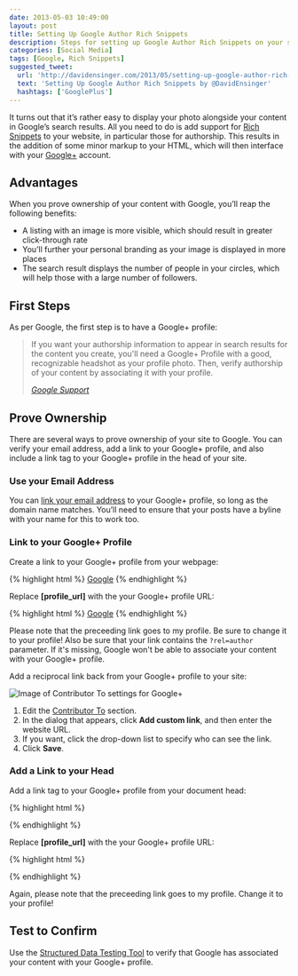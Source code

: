 ```yaml
---
date: 2013-05-03 10:49:00
layout: post
title: Setting Up Google Author Rich Snippets
description: Steps for setting up Google Author Rich Snippets on your site.
categories: [Social Media]
tags: [Google, Rich Snippets]
suggested_tweet:
  url: 'http://davidensinger.com/2013/05/setting-up-google-author-rich-snippets/'
  text: 'Setting Up Google Author Rich Snippets by @DavidEnsinger'
  hashtags: ['GooglePlus']
---
```


It turns out that it’s rather easy to display your photo alongside your content in Google’s search results. All you need to do is add support for [Rich Snippets](https://support.google.com/webmasters/bin/answer.py?hl=en&answer=99170) to your website, in particular those for authorship. This results in the addition of some minor markup to your HTML, which will then interface with your [Google+](http://plus.google.com/) account.

## Advantages

When you prove ownership of your content with Google, you’ll reap the following benefits:

- A listing with an image is more visible, which should result in greater click-through rate
- You’ll further your personal branding as your image is displayed in more places
- The search result displays the number of people in your circles, which will help those with a large number of followers.

## First Steps

As per Google, the first step is to have a Google+ profile:

> If you want your authorship information to appear in search results for the content you create, you'll need a Google+ Profile with a good, recognizable headshot as your profile photo. Then, verify authorship of your content by associating it with your profile.
>
> <cite>[Google Support](https://support.google.com/webmasters/bin/answer.py?hl=en&answer=1408986)</cite>

## Prove Ownership

There are several ways to prove ownership of your site to Google. You can verify your email address, add a link to your Google+ profile, and also include a link tag to your Google+ profile in the head of your site.

### Use your Email Address

You can [link your email address](https://plus.google.com/authorship) to your Google+ profile, so long as the domain name matches. You’ll need to ensure that your posts have a byline with your name for this to work too.

### Link to your Google+ Profile

Create a link to your Google+ profile from your webpage:

{% highlight html %}
<a href="[profile_url]?rel=author">Google</a>
{% endhighlight %}

Replace **[profile_url]** with the your Google+ profile URL:

{% highlight html %}
<a href="https://plus.google.com/111951762509840042073?rel=author">Google</a>
{% endhighlight %}

Please note that the preceeding link goes to my profile. Be sure to change it to your profile! Also be sure that your link contains the <code>?rel=author</code> parameter. If it's missing, Google won't be able to associate your content with your Google+ profile.

Add a reciprocal link back from your Google+ profile to your site:

<img src="{{ site.url }}/assets/img/posts/2013-05-03-google-author-contributor-to.png" alt="Image of Contributor To settings for Google+" class="media-center img-border" />

1. Edit the [Contributor To](http://plus.google.com/me/about/edit/co) section.
2. In the dialog that appears, click **Add custom link**, and then enter the website URL.
3. If you want, click the drop-down list to specify who can see the link.
4. Click **Save**.

### Add a Link to your Head

Add a link tag to your Google+ profile from your document head:

{% highlight html %}
<link href="[profile_url]" rel="author"/>
{% endhighlight %}

Replace **[profile_url]** with the your Google+ profile URL:

{% highlight html %}
<link href="https://plus.google.com/111951762509840042073/" rel="author"/>
{% endhighlight %}

Again, please note that the preceeding link goes to my profile. Change it to your profile!

## Test to Confirm

Use the [Structured Data Testing Tool](https://www.google.com/webmasters/tools/richsnippets) to verify that Google has associated your content with your Google+ profile.

